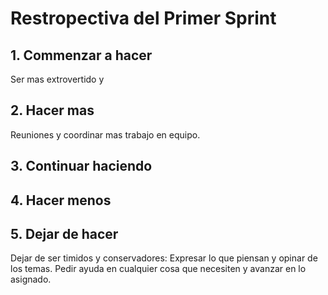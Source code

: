 # Restropectiva del Primer Sprint 

## 1. Commenzar a hacer
Ser mas extrovertido y 
## 2. Hacer mas
Reuniones y coordinar mas trabajo en equipo.

## 3. Continuar haciendo

## 4. Hacer menos 

## 5. Dejar de hacer
Dejar de ser timidos y conservadores: Expresar lo que piensan y opinar de los temas.
Pedir ayuda en cualquier cosa que necesiten y avanzar en lo asignado.
